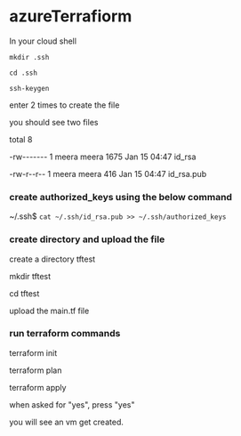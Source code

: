 # azureTerrafiorm

In your cloud shell

`mkdir .ssh`

`cd .ssh`

`ssh-keygen `

enter 2 times to create the file

you should see two files

total 8

-rw------- 1 meera meera 1675 Jan 15 04:47 id_rsa

-rw-r--r-- 1 meera meera  416 Jan 15 04:47 id_rsa.pub


### create authorized_keys using the below command

~/.ssh$ `cat ~/.ssh/id_rsa.pub >> ~/.ssh/authorized_keys`

### create directory and upload the file

create a directory tftest

mkdir tftest

cd tftest

upload the main.tf file

### run terraform commands

terraform init

terraform plan

terraform apply

when asked for "yes", press "yes"

you will see an vm get created.

